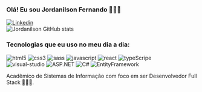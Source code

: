 ### Olá! Eu sou Jordanilson Fernando 🙋🏿‍♂️

[![Linkedin](https://img.shields.io/badge/LinkedIn-0077B5?style=for-the-badge&logo=linkedin&logoColor=white)](https://www.linkedin.com/in/jordanilson-fernando-258462252/)
  <br/>
![Jordanilson GitHub stats](https://github-readme-stats.vercel.app/api?username=jordanilson&show_icons=true&theme=onedark)


### Tecnologias que eu uso no meu dia a dia:
<div style="display: inline_block">
  <img aling="center" alt="html5" src="https://img.shields.io/badge/HTML5-E34F26?style=for-the-badge&logo=html5&logoColor=white"/>
  <img aling="center" alt="css3" src="https://img.shields.io/badge/CSS3-1572B6?style=for-the-badge&logo=css3&logoColor=white"/>
  <img aling="center" alt="sass" src="https://img.shields.io/badge/Sass-CC6699?style=for-the-badge&logo=sass&logoColor=white"/>
  <img aling="center" alt="javascript" src="https://img.shields.io/badge/JavaScript-F7DF1E?style=for-the-badge&logo=javascript&logoColor=black"/>
  <img aling="center" alt="react" src="https://img.shields.io/badge/React-20232A?style=for-the-badge&logo=react&logoColor=61DAFB"/>
  <img aling="center" alt="typeScripe" src="https://img.shields.io/badge/TypeScript-007ACC?style=for-the-badge&logo=typescript&logoColor=white"/>
  <br/>
  <img aling="center" alt="visual-studio" src="https://img.shields.io/badge/Visual_Studio_Code-0078D4?style=for-the-badge&logo=visual%20studio%20code&logoColor=white"/>
  <img aling="center" alt="ASP.NET" src="https://img.shields.io/badge/ASP.NET-512BD4?style=for-the-badge&logo=.net&logoColor=white"/>
  <img aling="center" alt="C#" src="https://img.shields.io/badge/C%23-239120?style=for-the-badge&logo=c-sharp&logoColor=white"/>
  <img aling="center" alt="EntityFramework" src="https://img.shields.io/badge/Entity_Framework-512BD4?style=for-the-badge&logo=.net&logoColor=white"/>
</div>

Acadêmico de Sistemas de Informação com foco em ser Desenvolvedor Full Stack 🧑🏿‍💻.
